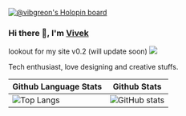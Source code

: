 [![@vibgreon's Holopin board](https://holopin.io/api/user/board?user=vibgreon)](https://holopin.io/@vibgreon)
<!--
**vibgreon/vibgreon** is a ✨ _special_ ✨ repository because its `README.md` (this file) appears on your GitHub profile.

Here are some ideas to get you started:

- 🔭 I’m currently working on ...
- 🌱 I’m currently learning ...
- 👯 I’m looking to collaborate on ...
- 🤔 I’m looking for help with ...
- 💬 Ask me about ...
- 📫 How to reach me: ...
- 😄 Pronouns: ...
- ⚡ Fun fact: ...
-->

<h3>
Hi there 👋, I'm
<a href="">Vivek</a>
</h3>
lookout for my site v0.2 (will update soon)
<!--
<a href="https://www.linkedin.com/in/vibgreon/">
  <img align="left" alt="Vivek's LinkedIN" width="22px" src="https://upload.wikimedia.org/wikipedia/commons/0/01/LinkedIn_Logo.svg" />
</a>
-->
<img src="https://komarev.com/ghpvc/?color=0969da&style=flat-square&username=vibgreon" />
<!--
![](https://visitor-badge.glitch.me/badge?page_id=vibgreon.vibgreon)
-->

Tech enthusiast, love designing and creative stuffs.


<!--
**languages and tools:**  


<code><img height="20" src="https://raw.githubusercontent.com/github/explore/80688e429a7d4ef2fca1e82350fe8e3517d3494d/topics/python/python.png"></code>
<code><img height="20" src="https://raw.githubusercontent.com/github/explore/80688e429a7d4ef2fca1e82350fe8e3517d3494d/topics/git/git.png"></code>
-->




| Github Language Stats | Github Stats |
|--------------|---------------|
|![Top Langs](https://github-readme-stats.vercel.app/api/top-langs/?username=vibgreon&show_icons=true&theme=dark) | ![GitHub stats](https://github-readme-stats.vercel.app/api?username=vibgreon&show_icons=true&theme=dark)  |
